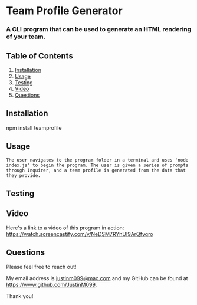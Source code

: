 # Team Profile Generator

  ### A CLI program that can be used to generate an HTML rendering of your team.
  

  

  ## Table of Contents
  
  1. [Installation](#installation)
  2. [Usage](#usage)
  3. [Testing](#testing)
  4. [Video](#video)
  5. [Questions](#questions)
  
  ## Installation
  
  npm install teamprofile
  
  ## Usage
  
    The user navigates to the program folder in a terminal and uses 'node index.js' to begin the program. The user is given a series of prompts through Inquirer, and a team profile is generated from the data that they provide.
  
  ## Testing


  
  ## Video
  
  Here's a link to a video of this program in action: https://watch.screencastify.com/v/NeDSM7RYhUI9ArQfvqro
  
  ## Questions
  
  Please feel free to reach out!
  
  My email address is justinm099@mac.com  and my GitHub can be found at https://www.github.com/JustinM099.

  Thank you!